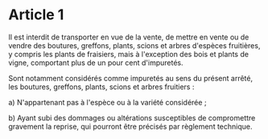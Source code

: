 # Article 1

Il est interdit de transporter en vue de la vente, de mettre en vente ou de vendre des boutures, greffons, plants, scions et arbres d'espèces fruitières, y compris les plants de fraisiers, mais à l'exception des bois et plants de vigne, comportant plus de un pour cent d'impuretés.

Sont notamment considérés comme impuretés au sens du présent arrêté, les boutures, greffons, plants, scions et arbres fruitiers :

a) N'appartenant pas à l'espèce ou à la variété considérée ;

b) Ayant subi des dommages ou altérations susceptibles de compromettre gravement la reprise, qui pourront être précisés par règlement technique.
